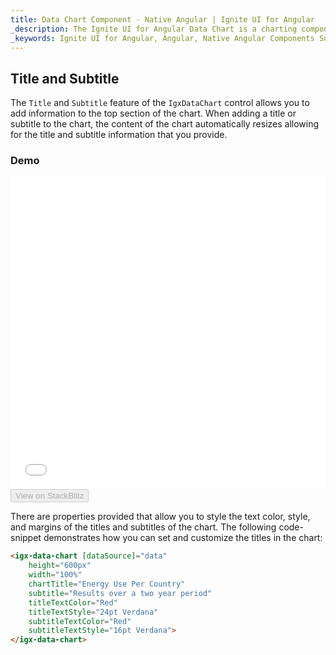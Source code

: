 ```yaml
---
title: Data Chart Component - Native Angular | Ignite UI for Angular
_description: The Ignite UI for Angular Data Chart is a charting component that provides modular design of axis, markers, series, legend, and annotation layers. With this chart, you can create multiple instances of these visual elements in the same chart plot area in order to create composite chart views.
_keywords: Ignite UI for Angular, Angular, Native Angular Components Suite, Native Angular Controls, Native Angular Components, Native Angular Components Library, Angular Chart, Angular Chart Control, Angular Chart Example, Angular Chart Component, Angular Data Chart
---
```


## Title and Subtitle

The `Title` and `Subtitle` feature of the `IgxDataChart` control allows you to add information to the top section of the chart. When adding a title or subtitle to the chart, the content of the chart automatically resizes allowing for the title and subtitle information that you provide.

### Demo

<div class="sample-container" style="height: 500px">
    <iframe id="data-chart-titles-iframe" src='{environment:demosBaseUrl}/charts/data-chart-titles' width="100%" height="100%" seamless frameBorder="0" onload="onSampleIframeContentLoaded(this);"></iframe>
</div>
<div>
    <button data-localize="stackblitz" disabled class="stackblitz-btn" data-iframe-id="data-chart-titles-iframe" data-demos-base-url="{environment:demosBaseUrl}">View on StackBlitz
    </button>
</div>

<div class="divider--half"></div>

There are properties provided that allow you to style the text color, style, and margins of the titles and subtitles of the chart. The following code-snippet demonstrates how you can set and customize the titles in the chart:

```html
<igx-data-chart [dataSource]="data"
    height="600px"
    width="100%"
    chartTitle="Energy Use Per Country"
    subtitle="Results over a two year period"
    titleTextColor="Red"
    titleTextStyle="24pt Verdana"
    subtitleTextColor="Red"
    subtitleTextStyle="16pt Verdana">
</igx-data-chart>
```
